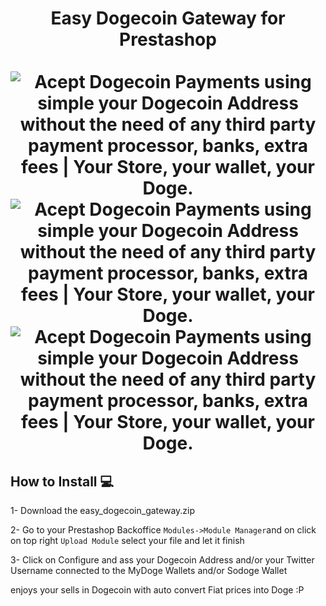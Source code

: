 <h1 align="center">
Easy Dogecoin Gateway for Prestashop
<br><br>
<img src="https://dogegarden.io/img/prestashop2.png" alt="Acept Dogecoin Payments using simple your Dogecoin Address without the need of any third party payment processor, banks, extra fees | Your Store, your wallet, your Doge."/>
<br>
<img src="https://dogegarden.io/img/prestashop1.png" alt="Acept Dogecoin Payments using simple your Dogecoin Address without the need of any third party payment processor, banks, extra fees | Your Store, your wallet, your Doge."/>
  <br>
<img src="https://dogegarden.io/img/prestashop3.png" alt="Acept Dogecoin Payments using simple your Dogecoin Address without the need of any third party payment processor, banks, extra fees | Your Store, your wallet, your Doge."/>
  <br>  
</h1>

## How to Install 💻

1- Download the easy_dogecoin_gateway.zip

2- Go to your Prestashop Backoffice ```Modules->Module Manager```and on click on top right ```Upload Module``` select your file and let it finish

3- Click on Configure and ass your Dogecoin Address and/or your Twitter Username connected to the MyDoge Wallets and/or Sodoge Wallet

enjoys your sells in Dogecoin with auto convert Fiat prices into Doge :P
